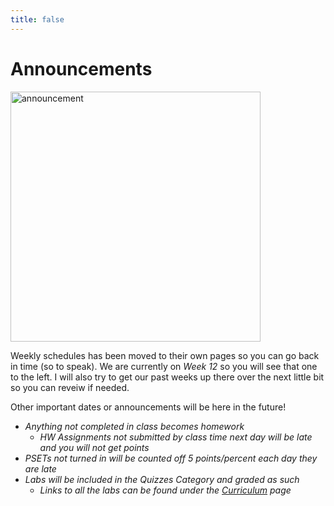 ```yaml
---
title: false
---
```


# Announcements

<img src="https://www.dominicavibes.dm/wp-content/uploads/2016/09/Announcement-Icon.jpg" alt="announcement" height="400"> 

Weekly schedules has been moved to their own pages so you can go back in time (so to speak). We are currently on *Week 12* so you will see that one to the left. I will also try to get our past weeks up there over the next little bit so you can reveiw if needed.

Other important dates or announcements will be here in the future!

  - *Anything not completed in class becomes homework*
    - *HW Assignments not submitted by class time next day will be late and you will not get points*
  - *PSETs not turned in will be counted off 5 points/percent each day they are late*
  - *Labs will be included in the Quizzes Category and graded as such*
    - *Links to all the labs can be found under the [Curriculum](/ap/curriculum/index.md) page*

<!-- # Hello, world! -->

<!-- <img src="https://www.planbee.com/wp/wp-content/uploads/2019/08/Ed-Quote-Images.002-1-1024x550.jpeg" alt="learn more by looking for answer than finding it" height="300">
 
## Schedule for week of 11/11/19 - Con't with [Chapter 3](curriculum/3)

  |       |Class                  |Homework   |
  |-------|---------              |---------  |
  |**Mon**|File manipulation; Images |Work on struct file manipulation|
  |**Tue**|Con't Images |            |
  |**Wed**|               |            |
  |**Thu**|               |            |
  |**Fri**|               |            |

**Looking forward:** 

  - *Anything not completed in class becomes homework*
    - *HW Assignments not submitted by class time next day will be late and you will not get points*
  - *PSETs not turned in will be counted off 5 points/percent each day they are late*
  - *Labs will be included in the Quizzes Category and graded as such*
    - *Links to all the labs can be found under the [Curriculum](/curriculum/index.md) page* -->

<!-- This is CS50 AP, Harvard University's introduction to the intellectual enterprises of computer science and the art of programming for students in high school, which satisfies the College Board's AP CS Principles curriculum framework. -->

<!-- <iframe src="https://www.youtube.com/embed/tZxLMIk_SaY?playlist=GAB6Gm7pTTA"></iframe> -->
